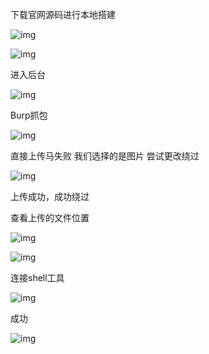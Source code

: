 下载官网源码进行本地搭建

![img](file:///C:\Users\20662\AppData\Local\Temp\ksohtml29428\wps10.jpg) 

![img](file:///C:\Users\20662\AppData\Local\Temp\ksohtml29428\wps11.jpg) 

 

进入后台

![img](file:///C:\Users\20662\AppData\Local\Temp\ksohtml29428\wps12.jpg) 

Burp抓包

![img](file:///C:\Users\20662\AppData\Local\Temp\ksohtml29428\wps13.jpg) 

 

直接上传马失败  我们选择的是图片 尝试更改绕过

![img](file:///C:\Users\20662\AppData\Local\Temp\ksohtml29428\wps14.jpg) 

 

上传成功，成功绕过

 

查看上传的文件位置

![img](file:///C:\Users\20662\AppData\Local\Temp\ksohtml29428\wps15.jpg) 

![img](file:///C:\Users\20662\AppData\Local\Temp\ksohtml29428\wps16.jpg) 

连接shell工具

![img](file:///C:\Users\20662\AppData\Local\Temp\ksohtml29428\wps17.jpg) 

成功

![img](file:///C:\Users\20662\AppData\Local\Temp\ksohtml29428\wps18.jpg) 